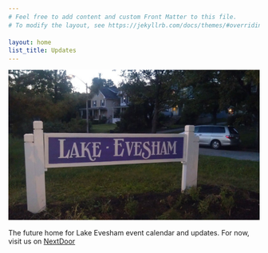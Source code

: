 ```yaml
---
# Feel free to add content and custom Front Matter to this file.
# To modify the layout, see https://jekyllrb.com/docs/themes/#overriding-theme-defaults

layout: home
list_title: Updates
---
```


![Lake Evesham Neighborhood Sign](/img/sign.jpg)

The future home for Lake Evesham event calendar and updates. For now, visit us on [NextDoor](https://nextdoor.com)
